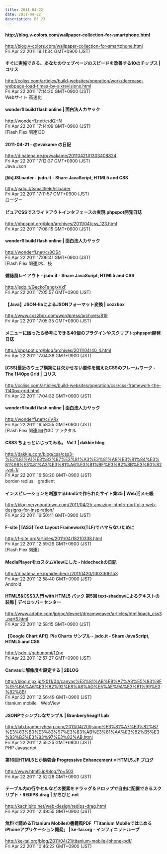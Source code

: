 ```yaml
---
title: 2011-04-22
date: 2011-04-22
description: B! 23
---
```


#### http://blog.v-colors.com/wallpaper-collection-for-smartphone.html
http://blog.v-colors.com/wallpaper-collection-for-smartphone.html<br>
Fri Apr 22 2011 19:11:34 GMT+0900 (JST)<br>


####   すぐに実施できる、あなたのウェブページのスピードを改善する10のチップス | コリス
http://coliss.com/articles/build-websites/operation/work/decrease-webpage-load-times-by-sixrevisions.html<br>
Fri Apr 22 2011 17:14:20 GMT+0900 (JST)<br>
Webサイト 高速化


#### wonderfl build flash online | 面白法人カヤック
http://wonderfl.net/c/dQHN<br>
Fri Apr 22 2011 17:14:09 GMT+0900 (JST)<br>
[Flash Flex 関連]3D


#### 2011-04-21 - @vvakame の日記
http://d.hatena.ne.jp/vvakame/20110421#1303408824<br>
Fri Apr 22 2011 17:12:37 GMT+0900 (JST)<br>
Java Json


#### [lib]JSLoader - jsdo.it - Share JavaScript, HTML5 and CSS
http://jsdo.it/tsmallfield/jsloader<br>
Fri Apr 22 2011 17:11:57 GMT+0900 (JST)<br>
ローダー


#### ピュアCSSでスライドアウトインタフェースの実現:phpspot開発日誌
http://phpspot.org/blog/archives/2011/04/css_123.html<br>
Fri Apr 22 2011 17:08:15 GMT+0900 (JST)<br>


#### wonderfl build flash online | 面白法人カヤック
http://wonderfl.net/c/8OS4<br>
Fri Apr 22 2011 17:06:41 GMT+0900 (JST)<br>
[Flash Flex 関連]木、枝


#### 雑誌風レイアウト - jsdo.it - Share JavaScript, HTML5 and CSS
http://jsdo.it/GeckoTang/xVxF<br>
Fri Apr 22 2011 17:05:57 GMT+0900 (JST)<br>


#### 【Java】JSON-libによるJSONフォーマット変換 | cozzbox
http://www.cozzbox.com/wordpress/archives/819<br>
Fri Apr 22 2011 17:05:35 GMT+0900 (JST)<br>


#### メニューに困ったら参考にできる40個のプラグインやスクリプト:phpspot開発日誌
http://phpspot.org/blog/archives/2011/04/40_4.html<br>
Fri Apr 22 2011 17:04:38 GMT+0900 (JST)<br>


####   [CSS]最近のウェブ構築には欠かせない要件を備えたCSSのフレームワーク -The 1140px Grid | コリス
http://coliss.com/articles/build-websites/operation/css/css-framework-the-1140px-grid.html<br>
Fri Apr 22 2011 17:04:32 GMT+0900 (JST)<br>


#### wonderfl build flash online | 面白法人カヤック
http://wonderfl.net/c/lVRx<br>
Fri Apr 22 2011 16:58:55 GMT+0900 (JST)<br>
[Flash Flex 関連]自作3D フラクタル


#### CSS3 ちょっといじってみる。 Vol.1 | dakkie blog
http://dakkie.com/blog/css/css3-%E3%81%A1%E3%82%87%E3%81%A3%E3%81%A8%E3%81%84%E3%81%98%E3%81%A3%E3%81%A6%E3%81%BF%E3%82%8B%E3%80%82-vol-1/<br>
Fri Apr 22 2011 16:58:20 GMT+0900 (JST)<br>
border-radius　gradient


#### インスピレーションを刺激するhtml5で作られたサイト集25 | Web活メモ帳
http://blog.verygoodtown.com/2011/04/25-amazing-html5-portfolio-web-designs-for-inspiration/<br>
Fri Apr 22 2011 16:50:41 GMT+0900 (JST)<br>


#### F-site | [AS3] Text Layout Framework(TLF)でハマらないために
http://f-site.org/articles/2011/04/18210338.html<br>
Fri Apr 22 2011 12:59:29 GMT+0900 (JST)<br>
[Flash Flex 関連]


####  MediaPlayerをカスタムViewにした - hidecheckの日記
http://d.hatena.ne.jp/hidecheck/20110420/1303306153<br>
Fri Apr 22 2011 12:58:40 GMT+0900 (JST)<br>
Android


#### HTML5&CSS3入門 with HTML5 パック 第5回 text-shadowによるテキストの装飾 | デベロッパーセンター
http://www.adobe.com/jp/joc/devnet/dreamweaver/articles/html5pack_css3_part5.html<br>
Fri Apr 22 2011 12:58:15 GMT+0900 (JST)<br>


#### 【Google Chart API】Pie Charts サンプル - jsdo.it - Share JavaScript, HTML5 and CSS
http://jsdo.it/gabunomi/1Znx<br>
Fri Apr 22 2011 12:57:27 GMT+0900 (JST)<br>


#### Canvasに解像度を設定する | 2BLOG
http://blog.nipx.jp/2011/04/canvas%E3%81%AB%E8%A7%A3%E5%83%8F%E5%BA%A6%E3%82%92%E8%A8%AD%E5%AE%9A%E3%81%99%E3%82%8B/<br>
Fri Apr 22 2011 12:56:49 GMT+0900 (JST)<br>
titanium mobile　WebView


#### JSONPでシンプルなサンプル | Branberyheag!! Lab
http://lab.branberyheag.com/2011/04/20/jsonp%E3%81%A7%E3%82%B7%E3%83%B3%E3%83%97%E3%83%AB%E3%81%AA%E3%82%B5%E3%83%B3%E3%83%97%E3%83%AB.html<br>
Fri Apr 22 2011 12:55:25 GMT+0900 (JST)<br>
PHP Javascript


#### 第16回HTML5とか勉強会 Progressive Enhancement «  HTML5.JP ブログ
http://www.html5.jp/blog/?p=503<br>
Fri Apr 22 2011 12:52:28 GMT+0900 (JST)<br>


#### テーブル内の行やセルなどの要素をドラッグ＆ドロップで自由に配置できるスクリプト・REDIPS.drag | かちびと.net
http://kachibito.net/web-design/redips-drag.html<br>
Fri Apr 22 2011 12:49:55 GMT+0900 (JST)<br>


#### 無料で読めるTitanium Mobileの書籍風PDF「Titanium MobileではじめるiPhoneアプリケーション開発」 | ke-tai.org - インフィニットループ
http://ke-tai.org/blog/2011/04/21/titanium-mobile-iphone-pdf/<br>
Fri Apr 22 2011 10:46:22 GMT+0900 (JST)<br>



